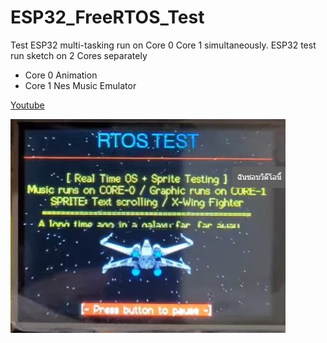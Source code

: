 # ESP32_FreeRTOS_Test
Test ESP32 multi-tasking run on Core 0 Core 1 simultaneously.
ESP32 test run sketch on 2 Cores separately
- Core 0 Animation
- Core 1 Nes Music Emulator
  
[Youtube](https://youtube.com/shorts/Et4VN0_Gafw?feature=share)

![Image](Screenshot_1.jpg)
